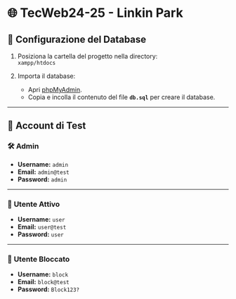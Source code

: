 # 🌐 TecWeb24-25 - Linkin Park

## 📁 Configurazione del Database

1. Posiziona la cartella del progetto nella directory:  
   `xampp/htdocs`

2. Importa il database:  
   - Apri [phpMyAdmin](http://localhost/phpmyadmin).
   - Copia e incolla il contenuto del file **`db.sql`** per creare il database.

---

## 🔑 Account di Test

### 🛠️ **Admin**
- **Username:** `admin`
- **Email:** `admin@test`  
- **Password:** `admin`

---

### 👤 **Utente Attivo**
- **Username:** `user`
- **Email:** `user@test`  
- **Password:** `user`

---

### 🚫 **Utente Bloccato**
- **Username:** `block`
- **Email:** `block@test`  
- **Password:** `Block123?`
